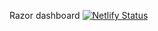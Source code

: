 Razor dashboard
[![Netlify Status](https://api.netlify.com/api/v1/badges/fea2a435-d6c4-4407-9cf3-339f2f144a66/deploy-status)](https://app.netlify.com/sites/razor-dashboard/deploys)
